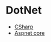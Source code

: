 # DotNet

- [CSharp](https://github.com/lekrieg/bit-forge/technologies/dotNet/cSharp.cSharp.md)
- [Aspnet core](https://github.com/lekrieg/bit-forge/technologies/dotNet/aspnetCore.md)